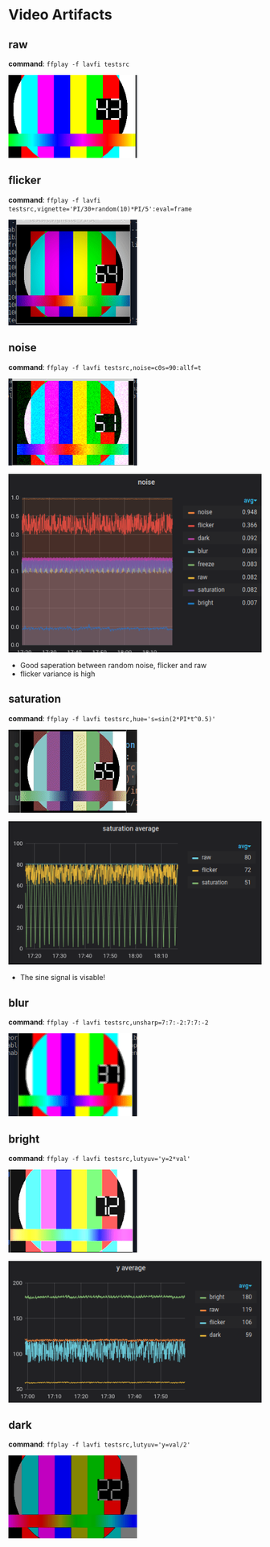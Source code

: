 # Video Artifacts

## raw
**command**: ```ffplay -f lavfi testsrc```

<img src="./images/raw.gif"></img>

## flicker
**command**: ```ffplay -f lavfi testsrc,vignette='PI/30+random(10)*PI/5':eval=frame```

<img src="./images/flicker.gif"></img>

## noise
**command**: ```ffplay -f lavfi testsrc,noise=c0s=90:allf=t```

<img src="./images/noise.gif"></img>

<img src="./images/noise.png"></img>

- Good saperation between random noise, flicker and raw
- flicker variance is high

## saturation
**command**: ```ffplay -f lavfi testsrc,hue='s=sin(2*PI*t^0.5)'```

<img src="./images/saturation.gif"></img>

<img src="./images/satavg.png"></img>

- The sine signal is visable!

## blur
**command**: ```ffplay -f lavfi testsrc,unsharp=7:7:-2:7:7:-2```

<img src="./images/blur.gif"></img>

## bright
**command**: ```ffplay -f lavfi testsrc,lutyuv='y=2*val'```

<img src="./images/bright.gif"></img>

<img src="./images/yavg.png"></img>

## dark
**command**: ```ffplay -f lavfi testsrc,lutyuv='y=val/2'```

<img src="./images/dark.gif"></img>

